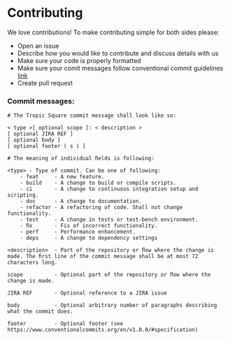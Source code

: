 # Contributing

We love contributions! To make contributing simple for both sides please:

- Open an issue
- Describe how you would like to contribute and discuss details with us
- Make sure your code is properly formatted
- Make sure your comit messages follow conventional commit guidelines [link](https://www.conventionalcommits.org/en/v1.0.0/#specification)
- Create pull request

### Commit messages:

```
# The Tropic Square commit message shall look like so:

< type >[ optional scope ]: < description >
[ optional JIRA REF ]
[ optional body ]
[ optional footer ( s ) ]

# The meaning of individual ﬁelds is following:

<type> - Type of commit. Can be one of following:
    - feat     - A new feature.
    - build    - A change to build or compile scripts.
    - ci       - A change to continuous integration setup and scripting.
    - doc      - A change to documentation.
    - refactor - A refactoring of code. Shall not change functionality.
    - test     - A change in tests or test-bench environment.
    - ﬁx       - Fix of incorrect functionality.
    - perf     - Performance enhancement.
    - deps     - A change to dependency settings

<description>  - Part of the repository or ﬂow where the change is made. The ﬁrst line of the commit message shall be at most 72 characters long.

scope          - Optional part of the repository or ﬂow where the change is made.

JIRA REF       - Optional reference to a JIRA issue

body           - Optional arbitrary number of paragraphs describing what the commit does.

footer         - Optional footer (see https://www.conventionalcommits.org/en/v1.0.0/#specification)
```
